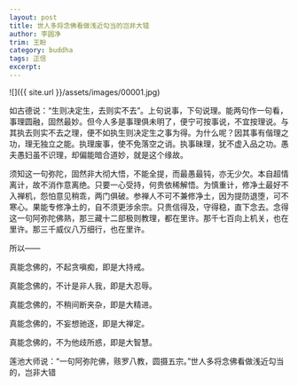 ```yaml
---
layout: post
title: 世人多将念佛看做浅近勾当的岂非大错
author: 李圆净
trim: 王盼
category: buddha
tags: 正信
excerpt:
---
```


![]({{ site.url }}/assets/images/00001.jpg)

如古德说：“生则决定生，去则实不去”。上句说事，下句说理。能两句作一句看，事理圆融，固然最妙。但今人多是事理俱未明了，便宁可按事说，不宜按理说。与其执去则实不去之理，便不如执生则决定生之事为得。为什么呢？因其事有偕理之功，理无独立之能。执理废事，使不免落空之诮。执事昧理，犹不虚入品之功。愚夫愚妇虽不识理，却偏能暗合道妙，就是这个缘故。

须知这一句弥陀，固然非大彻大悟，不能全提，而最愚最钝，亦无少欠。本自超情离计，故不消作意离绝。只要一心受持，何贵依稀解悟。为慎重计，修净土最好不入禅机，怨怕意见稍乖，两门俱破。参禅人不可不兼修净土，因为提防退堕，可不寒心。果能专修净土的，自不须更涉余宗。只贵信得及，守得稳，直下念去。念得这一句阿弥陀佛熟，那三藏十二部极则教理，都在里许。那千七百向上机关，也在里许。那三千威仪八万细行，也在里许。

所以——

真能念佛的，不起贪嗔痴，即是大持戒。

真能念佛的，不计是非人我，即是大忍辱。

真能念佛的，不稍间断夹杂，即是大精进。

真能念佛的，不妄想驰逐，即是大禅定。

真能念佛的，不为他歧所惑，即是大智慧。

莲池大师说：“一句阿弥陀佛，赅罗八教，圆摄五宗。”世人多将念佛看做浅近勾当的，岂非大错
